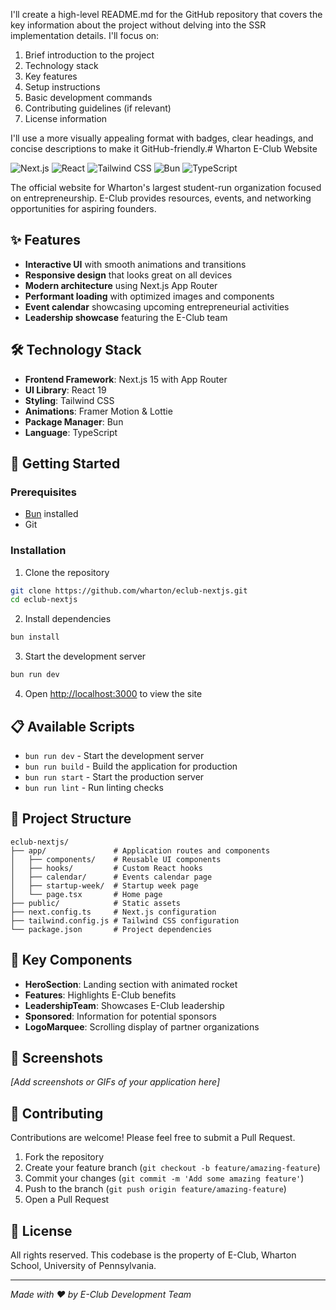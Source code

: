 <think>I'll create a high-level README.md for the GitHub repository that covers the key information about the project without delving into the SSR implementation details. I'll focus on:

1. Brief introduction to the project
2. Technology stack
3. Key features
4. Setup instructions
5. Basic development commands
6. Contributing guidelines (if relevant)
7. License information

I'll use a more visually appealing format with badges, clear headings, and concise descriptions to make it GitHub-friendly.</think># Wharton E-Club Website

![Next.js](https://img.shields.io/badge/Next.js-15.x-black?style=flat-square&logo=next.js)
![React](https://img.shields.io/badge/React-19.x-blue?style=flat-square&logo=react)
![Tailwind CSS](https://img.shields.io/badge/Tailwind-3.x-38b2ac?style=flat-square&logo=tailwind-css)
![Bun](https://img.shields.io/badge/Bun-latest-black?style=flat-square)
![TypeScript](https://img.shields.io/badge/TypeScript-5.x-3178c6?style=flat-square&logo=typescript)

The official website for Wharton's largest student-run organization focused on entrepreneurship. E-Club provides resources, events, and networking opportunities for aspiring founders.

## ✨ Features

- **Interactive UI** with smooth animations and transitions
- **Responsive design** that looks great on all devices
- **Modern architecture** using Next.js App Router
- **Performant loading** with optimized images and components
- **Event calendar** showcasing upcoming entrepreneurial activities
- **Leadership showcase** featuring the E-Club team

## 🛠️ Technology Stack

- **Frontend Framework**: Next.js 15 with App Router
- **UI Library**: React 19
- **Styling**: Tailwind CSS
- **Animations**: Framer Motion & Lottie
- **Package Manager**: Bun
- **Language**: TypeScript

## 🚀 Getting Started

### Prerequisites

- [Bun](https://bun.sh) installed
- Git

### Installation

1. Clone the repository
```bash
git clone https://github.com/wharton/eclub-nextjs.git
cd eclub-nextjs
```

2. Install dependencies
```bash
bun install
```

3. Start the development server
```bash
bun run dev
```

4. Open [http://localhost:3000](http://localhost:3000) to view the site

## 📋 Available Scripts

- `bun run dev` - Start the development server
- `bun run build` - Build the application for production
- `bun run start` - Start the production server
- `bun run lint` - Run linting checks

## 📂 Project Structure

```
eclub-nextjs/
├── app/               # Application routes and components
│   ├── components/    # Reusable UI components
│   ├── hooks/         # Custom React hooks
│   ├── calendar/      # Events calendar page
│   ├── startup-week/  # Startup week page
│   └── page.tsx       # Home page
├── public/            # Static assets
├── next.config.ts     # Next.js configuration
├── tailwind.config.js # Tailwind CSS configuration
└── package.json       # Project dependencies
```

## 🔑 Key Components

- **HeroSection**: Landing section with animated rocket
- **Features**: Highlights E-Club benefits
- **LeadershipTeam**: Showcases E-Club leadership
- **Sponsored**: Information for potential sponsors
- **LogoMarquee**: Scrolling display of partner organizations

## 📱 Screenshots

*[Add screenshots or GIFs of your application here]*

## 🤝 Contributing

Contributions are welcome! Please feel free to submit a Pull Request.

1. Fork the repository
2. Create your feature branch (`git checkout -b feature/amazing-feature`)
3. Commit your changes (`git commit -m 'Add some amazing feature'`)
4. Push to the branch (`git push origin feature/amazing-feature`)
5. Open a Pull Request

## 📄 License

All rights reserved. This codebase is the property of E-Club, Wharton School, University of Pennsylvania.

---

*Made with ❤️ by E-Club Development Team*

